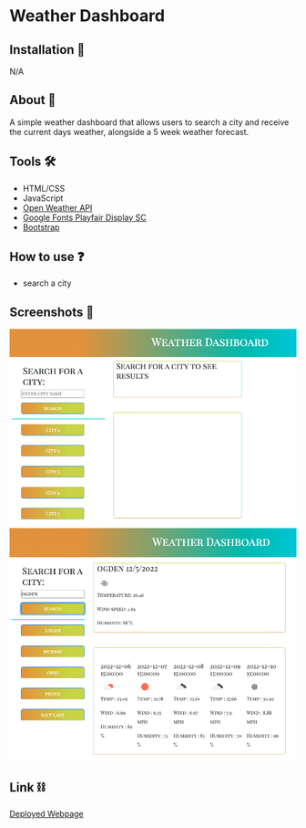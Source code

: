 # Weather Dashboard

## Installation 📲

N/A

## About 📝

A simple weather dashboard that allows users to search a city and receive the current days weather, alongside a 5 week weather forecast.

## Tools 🛠

- HTML/CSS
- JavaScript
- [Open Weather API](https://openweathermap.org/api)
- [Google Fonts Playfair Display SC](https://fonts.google.com/)
- [Bootstrap](https://getbootstrap.com/)

## How to use ❓

- search a city

## Screenshots 📸

![Screenshot](./assets/Screen%20Shot%202022-12-05%20at%2011.50.14%20PM.png)
![Screenshot 2](./assets/Screen%20Shot%202022-12-05%20at%2011.50.48%20PM.png)
## Link ⛓

[Deployed Webpage](https://valentacodes.github.io/weather-app/)